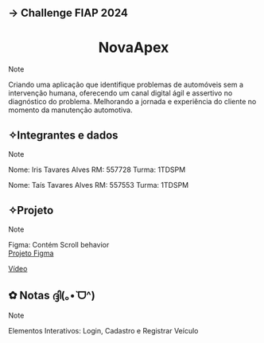 <h2>→ Challenge FIAP 2024</h2>

<h1 align="center">
  NovaApex
</h1> 

> [!NOTE]
> Criando uma aplicação que identifique problemas de automóveis sem a intervenção humana,
> oferecendo um canal digital ágil e assertivo no diagnóstico do problema.
> Melhorando a jornada e experiência do cliente no momento da manutenção automotiva.


## ✧Integrantes e dados
> [!NOTE]
> Nome: Iris Tavares Alves
> RM: 557728 Turma: 1TDSPM
> 
> 
> Nome: Taís Tavares Alves
> RM: 557553 Turma: 1TDSPM

## ✧Projeto
> [!NOTE]
> Figma: Contém Scroll behavior<br>
> <a href="https://www.figma.com/file/tSOfBQlIIX5tr6JVyEweAu/Challenge?type=design&t=Bm78m7thQMo5djcD-6">Projeto Figma</a> 
> 
> <a href="###">Vídeo</a>

## ✿ Notas ദ്ദി(｡•̀ ᗜ^)
> [!NOTE]
> Elementos Interativos: Login, Cadastro e Registrar Veículo
> 
>
